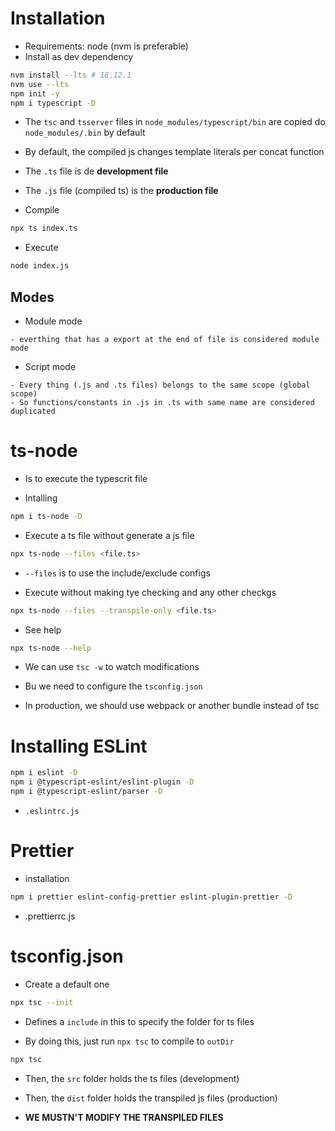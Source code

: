 # Installation

- Requirements: node (nvm is preferable)
- Install as dev dependency

```bash
nvm install --lts # 18.12.1
nvm use --lts
npm init -y
npm i typescript -D
```

- The <code>tsc</code> and <code>tsserver</code> files in <code>node_modules/typescript/bin</code> are copied do <code>node_modules/.bin</code> by default

- By default, the compiled js changes template literals per concat function

- The <code>.ts</code> file is de **development file**

- The <code>.js</code> file (compiled ts) is the **production file**

- Compile

```bash
npx ts index.ts
```

- Execute

```bash
node index.js
```

## Modes

- Module mode

```
- everthing that has a export at the end of file is considered module mode
```

- Script mode

```
- Every thing (.js and .ts files) belongs to the same scope (global scope)
- So functions/constants in .js in .ts with same name are considered duplicated
```

# ts-node

- Is to execute the typescrit file

- Intalling

```bash
npm i ts-node -D
```

- Execute a ts file without generate a js file

```bash
npx ts-node --files <file.ts>
```

- <code>--files</code> is to use the include/exclude configs

- Execute without making tye checking and any other checkgs

```bash
npx ts-node --files --transpile-only <file.ts>
```

- See help

```bash
npx ts-node --help
```

- We can use <code lang='bash'>tsc -w</code> to watch modifications

- Bu we need to configure the <code>tsconfig.json</code>

- In production, we should use webpack or another bundle instead of tsc

# Installing ESLint

```bash
npm i eslint -D
npm i @typescript-eslint/eslint-plugin -D
npm i @typescript-eslint/parser -D
```

- <code>.eslintrc.js</code>

# Prettier

- installation

```bash
npm i prettier eslint-config-prettier eslint-plugin-prettier -D
```

- .prettierrc.js

# tsconfig.json

- Create a default one

```bash
npx tsc --init
```

- Defines a <code>include</code> in this to specify the folder for ts files

- By doing this, just run <code>npx tsc</code> to compile to <code>outDir</code>

```bash
npx tsc
```

- Then, the <code>src</code> folder holds the ts files (development)

- Then, the <code>dist</code> folder holds the transpiled js files (production)

- **WE MUSTN'T MODIFY THE TRANSPILED FILES**

